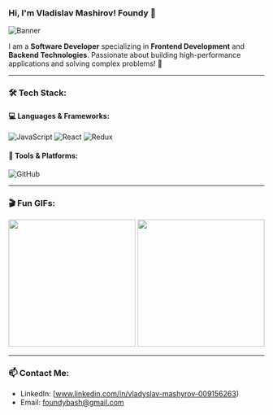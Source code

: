 ### Hi, I'm Vladislav Mashirov! Foundy 👋

![Banner](https://user-images.githubusercontent.com/yourusername/banner-image.gif)

I am a **Software Developer** specializing in **Frontend Development** and **Backend Technologies**. Passionate about building high-performance applications and solving complex problems! 🚀

---

### 🛠️ Tech Stack:

#### 💻 Languages & Frameworks:
![JavaScript](https://img.shields.io/badge/JavaScript-F7DF1E?style=for-the-badge&logo=javascript&logoColor=black)
![React](https://img.shields.io/badge/React-20232A?style=for-the-badge&logo=react&logoColor=61DAFB)
![Redux](https://img.shields.io/badge/Redux-764ABC?style=for-the-badge&logo=redux&logoColor=white)


#### 🔧 Tools & Platforms:
![GitHub](https://img.shields.io/badge/GitHub-181717?style=for-the-badge&logo=github&logoColor=white)

---


### 🎬 Fun GIFs:
<img src="https://media.giphy.com/media/Y1Zr4JpT2DTLy/giphy.gif" width="250"> <img src="https://media.giphy.com/media/13HgwGsXF0aiGY/giphy.gif" width="250">

---

### 📫 Contact Me:
- LinkedIn: [www.linkedin.com/in/vladyslav-mashyrov-009156263)
- Email: foundybash@gmail.com
